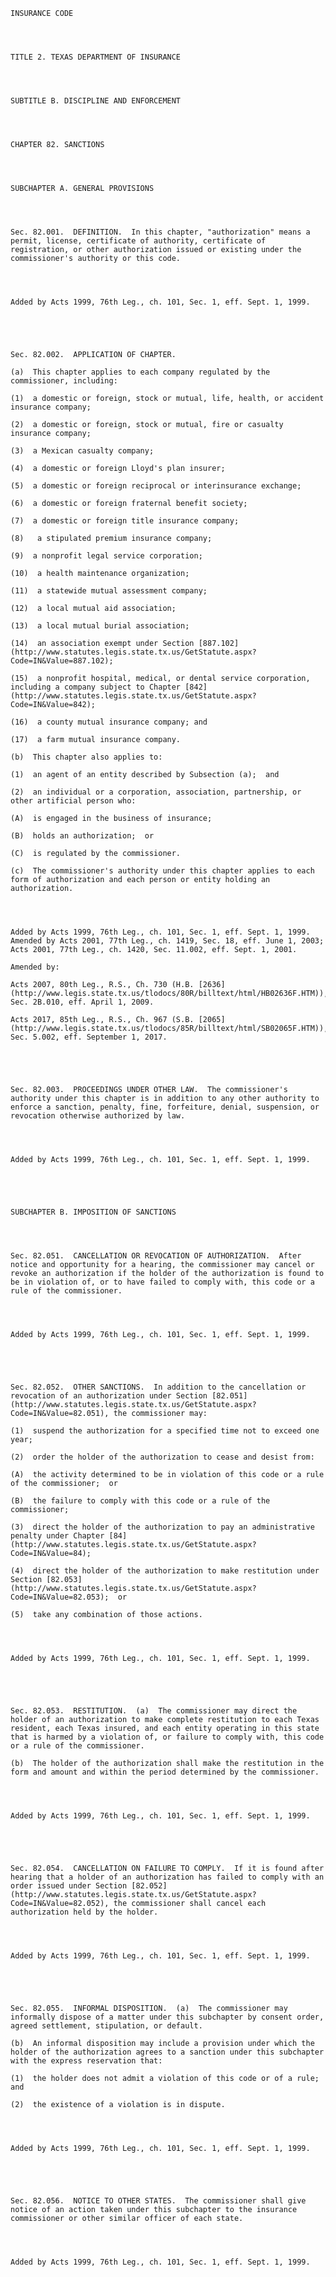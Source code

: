 ﻿
    
    
    	
    					
    
    
    INSURANCE CODE
    
      
    
    
    TITLE 2. TEXAS DEPARTMENT OF INSURANCE
    
      
    
    
    SUBTITLE B. DISCIPLINE AND ENFORCEMENT
    
      
    
    
    CHAPTER 82. SANCTIONS
    
      
    
    
    SUBCHAPTER A. GENERAL PROVISIONS
    
      
    
    
    Sec. 82.001.  DEFINITION.  In this chapter, "authorization" means a permit, license, certificate of authority, certificate of registration, or other authorization issued or existing under the commissioner's authority or this code.
    
    
    
    
    Added by Acts 1999, 76th Leg., ch. 101, Sec. 1, eff. Sept. 1, 1999.
    
    
    
    
    
    Sec. 82.002.  APPLICATION OF CHAPTER.
    
    (a)  This chapter applies to each company regulated by the commissioner, including:
    
    (1)  a domestic or foreign, stock or mutual, life, health, or accident insurance company;
    
    (2)  a domestic or foreign, stock or mutual, fire or casualty insurance company;
    
    (3)  a Mexican casualty company;
    
    (4)  a domestic or foreign Lloyd's plan insurer;
    
    (5)  a domestic or foreign reciprocal or interinsurance exchange;
    
    (6)  a domestic or foreign fraternal benefit society;
    
    (7)  a domestic or foreign title insurance company;
    
    (8)   a stipulated premium insurance company;
    
    (9)  a nonprofit legal service corporation;
    
    (10)  a health maintenance organization;
    
    (11)  a statewide mutual assessment company;
    
    (12)  a local mutual aid association;
    
    (13)  a local mutual burial association;
    
    (14)  an association exempt under Section [887.102](http://www.statutes.legis.state.tx.us/GetStatute.aspx?Code=IN&Value=887.102);
    
    (15)  a nonprofit hospital, medical, or dental service corporation, including a company subject to Chapter [842](http://www.statutes.legis.state.tx.us/GetStatute.aspx?Code=IN&Value=842);
    
    (16)  a county mutual insurance company; and
    
    (17)  a farm mutual insurance company.
    
    (b)  This chapter also applies to:
    
    (1)  an agent of an entity described by Subsection (a);  and
    
    (2)  an individual or a corporation, association, partnership, or other artificial person who:
    
    (A)  is engaged in the business of insurance;
    
    (B)  holds an authorization;  or
    
    (C)  is regulated by the commissioner.
    
    (c)  The commissioner's authority under this chapter applies to each form of authorization and each person or entity holding an authorization.
    
    
    
    
    Added by Acts 1999, 76th Leg., ch. 101, Sec. 1, eff. Sept. 1, 1999.  Amended by Acts 2001, 77th Leg., ch. 1419, Sec. 18, eff. June 1, 2003;  Acts 2001, 77th Leg., ch. 1420, Sec. 11.002, eff. Sept. 1, 2001.
    
    Amended by: 
    
    Acts 2007, 80th Leg., R.S., Ch. 730 (H.B. [2636](http://www.legis.state.tx.us/tlodocs/80R/billtext/html/HB02636F.HTM)), Sec. 2B.010, eff. April 1, 2009.
    
    Acts 2017, 85th Leg., R.S., Ch. 967 (S.B. [2065](http://www.legis.state.tx.us/tlodocs/85R/billtext/html/SB02065F.HTM)), Sec. 5.002, eff. September 1, 2017.
    
    
    
    
    
    Sec. 82.003.  PROCEEDINGS UNDER OTHER LAW.  The commissioner's authority under this chapter is in addition to any other authority to enforce a sanction, penalty, fine, forfeiture, denial, suspension, or revocation otherwise authorized by law.
    
    
    
    
    Added by Acts 1999, 76th Leg., ch. 101, Sec. 1, eff. Sept. 1, 1999.
    
    
    
    
    
    SUBCHAPTER B. IMPOSITION OF SANCTIONS
    
      
    
    
    Sec. 82.051.  CANCELLATION OR REVOCATION OF AUTHORIZATION.  After notice and opportunity for a hearing, the commissioner may cancel or revoke an authorization if the holder of the authorization is found to be in violation of, or to have failed to comply with, this code or a rule of the commissioner.
    
    
    
    
    Added by Acts 1999, 76th Leg., ch. 101, Sec. 1, eff. Sept. 1, 1999.
    
    
    
    
    
    Sec. 82.052.  OTHER SANCTIONS.  In addition to the cancellation or revocation of an authorization under Section [82.051](http://www.statutes.legis.state.tx.us/GetStatute.aspx?Code=IN&Value=82.051), the commissioner may:
    
    (1)  suspend the authorization for a specified time not to exceed one year;
    
    (2)  order the holder of the authorization to cease and desist from:
    
    (A)  the activity determined to be in violation of this code or a rule of the commissioner;  or
    
    (B)  the failure to comply with this code or a rule of the commissioner;
    
    (3)  direct the holder of the authorization to pay an administrative penalty under Chapter [84](http://www.statutes.legis.state.tx.us/GetStatute.aspx?Code=IN&Value=84);
    
    (4)  direct the holder of the authorization to make restitution under Section [82.053](http://www.statutes.legis.state.tx.us/GetStatute.aspx?Code=IN&Value=82.053);  or
    
    (5)  take any combination of those actions.
    
    
    
    
    Added by Acts 1999, 76th Leg., ch. 101, Sec. 1, eff. Sept. 1, 1999.
    
    
    
    
    
    Sec. 82.053.  RESTITUTION.  (a)  The commissioner may direct the holder of an authorization to make complete restitution to each Texas resident, each Texas insured, and each entity operating in this state that is harmed by a violation of, or failure to comply with, this code or a rule of the commissioner.
    
    (b)  The holder of the authorization shall make the restitution in the form and amount and within the period determined by the commissioner.
    
    
    
    
    Added by Acts 1999, 76th Leg., ch. 101, Sec. 1, eff. Sept. 1, 1999.
    
    
    
    
    
    Sec. 82.054.  CANCELLATION ON FAILURE TO COMPLY.  If it is found after hearing that a holder of an authorization has failed to comply with an order issued under Section [82.052](http://www.statutes.legis.state.tx.us/GetStatute.aspx?Code=IN&Value=82.052), the commissioner shall cancel each authorization held by the holder.
    
    
    
    
    Added by Acts 1999, 76th Leg., ch. 101, Sec. 1, eff. Sept. 1, 1999.
    
    
    
    
    
    Sec. 82.055.  INFORMAL DISPOSITION.  (a)  The commissioner may informally dispose of a matter under this subchapter by consent order, agreed settlement, stipulation, or default.
    
    (b)  An informal disposition may include a provision under which the holder of the authorization agrees to a sanction under this subchapter with the express reservation that:
    
    (1)  the holder does not admit a violation of this code or of a rule;  and
    
    (2)  the existence of a violation is in dispute.
    
    
    
    
    Added by Acts 1999, 76th Leg., ch. 101, Sec. 1, eff. Sept. 1, 1999.
    
    
    
    
    
    Sec. 82.056.  NOTICE TO OTHER STATES.  The commissioner shall give notice of an action taken under this subchapter to the insurance commissioner or other similar officer of each state.
    
    
    
    
    Added by Acts 1999, 76th Leg., ch. 101, Sec. 1, eff. Sept. 1, 1999.
    
    
    
    
    				
